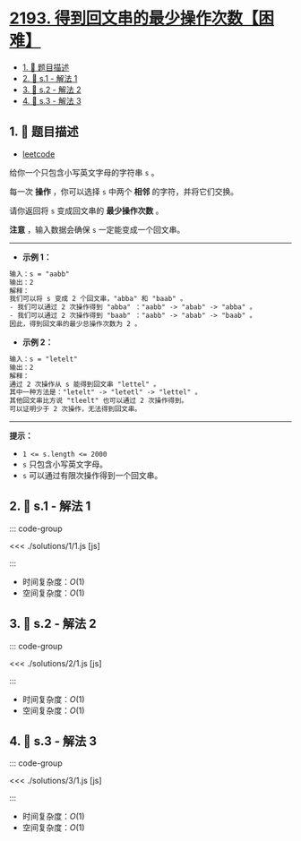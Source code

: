 # [2193. 得到回文串的最少操作次数【困难】](https://github.com/tnotesjs/TNotes.leetcode/tree/main/notes/2193.%20%E5%BE%97%E5%88%B0%E5%9B%9E%E6%96%87%E4%B8%B2%E7%9A%84%E6%9C%80%E5%B0%91%E6%93%8D%E4%BD%9C%E6%AC%A1%E6%95%B0%E3%80%90%E5%9B%B0%E9%9A%BE%E3%80%91)

<!-- region:toc -->

- [1. 📝 题目描述](#1--题目描述)
- [2. 🎯 s.1 - 解法 1](#2--s1---解法-1)
- [3. 🎯 s.2 - 解法 2](#3--s2---解法-2)
- [4. 🎯 s.3 - 解法 3](#4--s3---解法-3)

<!-- endregion:toc -->

## 1. 📝 题目描述

- [leetcode](https://leetcode.cn/problems/minimum-number-of-moves-to-make-palindrome/)

给你一个只包含小写英文字母的字符串 `s` 。

每一次 **操作** ，你可以选择 `s` 中两个 **相邻** 的字符，并将它们交换。

请你返回将 `s` 变成回文串的 **最少操作次数** 。

**注意** ，输入数据会确保 `s` 一定能变成一个回文串。

---

- **示例 1：**

```txt
输入：s = "aabb"
输出：2
解释：
我们可以将 s 变成 2 个回文串，"abba" 和 "baab" 。
- 我们可以通过 2 次操作得到 "abba" ："aabb" -> "abab" -> "abba" 。
- 我们可以通过 2 次操作得到 "baab" ："aabb" -> "abab" -> "baab" 。
因此，得到回文串的最少总操作次数为 2 。
```

- **示例 2：**

```txt
输入：s = "letelt"
输出：2
解释：
通过 2 次操作从 s 能得到回文串 "lettel" 。
其中一种方法是："letelt" -> "letetl" -> "lettel" 。
其他回文串比方说 "tleelt" 也可以通过 2 次操作得到。
可以证明少于 2 次操作，无法得到回文串。
```

---

**提示：**

- `1 <= s.length <= 2000`
- `s` 只包含小写英文字母。
- `s` 可以通过有限次操作得到一个回文串。

## 2. 🎯 s.1 - 解法 1

::: code-group

<<< ./solutions/1/1.js [js]

:::

- 时间复杂度：$O(1)$
- 空间复杂度：$O(1)$

## 3. 🎯 s.2 - 解法 2

::: code-group

<<< ./solutions/2/1.js [js]

:::

- 时间复杂度：$O(1)$
- 空间复杂度：$O(1)$

## 4. 🎯 s.3 - 解法 3

::: code-group

<<< ./solutions/3/1.js [js]

:::

- 时间复杂度：$O(1)$
- 空间复杂度：$O(1)$
